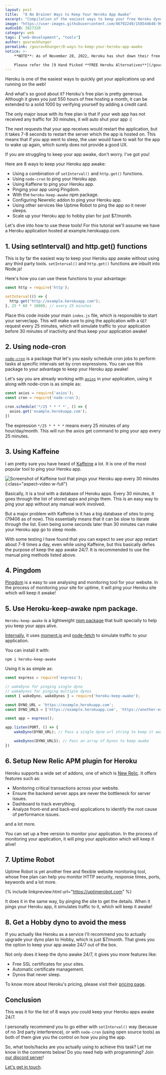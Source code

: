 ```yaml
---
layout: post
title:  "8 No Brainer Ways to Keep Your Heroku App Awake"
excerpt: "Compilation of the easiest ways to keep your free Heroku dyno running 24/7."
image: "https://user-images.githubusercontent.com/46792249/158544648-96aac1a5-d4dc-4f55-adff-d0479f6f447f.png"
audioId: 3827320
category: web
tags: ["web-development", "tools"]
author: gouravkhunger
permalink: /gouravkhunger/8-ways-to-keep-your-heroku-app-awake
notice: >-
    **NOTE**: As of November 28, 2022, Heroku has shut down their free plan and deleted dynos on the free tier.

    Please refer the [9 Hand Picked **FREE Heroku Alternatives**](/gouravkhunger/9-hand-picked-free-heroku-alternative-hosting-platforms) guide to find the best alternatives to host your projects for free!
---
```


Heroku is one of the easiest ways to quickly get your applications up and running on the web!

And what's so good about it? Heroku's free plan is pretty generous. Although it gives you just 550 hours of free hosting a month, it can be extended to a solid 1000 by verifying yourself by adding a credit card.

The only major issue with its free plan is that if your web app has not received any traffic for 30 minutes, it will auto shut your app :(

The next requests that your app receives would restart the application, but it takes 7-8 seconds to restart the server which the app is hosted on. This means that if you app went to sleep, the user would have to wait for the app to wake up again, which surely does not provide a good UX.

If you are struggling to keep your app awake, don't worry. I've got you!

Here are 8 ways to keep your Heroku app awake:

- Using a combination of `setInterval()` and `http.get()` functions.
- Using `node-cron` to ping your Heroku app.
- Using Kaffeine to ping your Heroku app.
- Pinging your app using Pingdom.
- With the `heroku-keep-awake` npm package.
- Configuring Newrelic addon to ping your Heroku app.
- Using other services like Uptime Robot to ping the app so it never sleeps.
- Scale up your Heroku app to hobby plan for just $7/month.

Let's dive into how to use these tools! For this tutorial we'll assume we have a Heroku application hosted at example.herokuapp.com.

## 1. Using setInterval() and http.get() functions

This is by far the easiest way to keep your Heroku app awake without using any third party tools. `setInterval()` and `http.get()` functions are inbuilt into Node.js!

Here's how you can use these functions to your advantage:

```javascript
const http = require('http');

setInterval(() => {
  http.get("http://example.herokuapp.com");
}, 25 * 60 * 1000); // every 25 minutes
```

Place this code inside your main `index.js` file, which is responsible to start your server/app. This will make sure to ping the application with a `GET` request every 25 minutes, which will simulate traffic to your application before 30 minutes of inactivity and thus keep your application awake!

## 2. Using node-cron

[`node-cron`](https://github.com/node-cron/node-cron) is a package that let's you easily schedule cron jobs to perform tasks at specific intervals set by cron expressions. You can use this package to your advantage to keep your Heroku app awake!

Let's say you are already working with [`axios`](https://github.com/axios/axios) in your application, using it along with node-cron is as simple as:

```javascript
const axios = require('axios');
const cron = require('node-cron');

cron.schedule('*/25 * * * *', () => {
  axios.get('example.herokuapp.com');
})
```

The expression `*/25 * * * *` means every 25 minutes of any hour/day/month. This will run the axios get command to ping your app every 25 minutes.

## 3. Using Kaffeine

I am pretty sure you have heard of [Kaffeine](https://kaffeine.herokuapp.com) a lot. It is one of the most popular tool to ping your Heroku app.

![Screenshot of Kaffeine tool that pings your Heroku app every 30 minutes](https://user-images.githubusercontent.com/46792249/158734348-13cb4a84-34a6-4ab1-add7-9a581b76b636.png){:class="aspect-video w-full"}

Basically, it is a tool with a database of Heroku apps. Every 30 minutes, it goes through the list of stored apps and pings them. This is an easy way to ping your app without any manual work involved.

But a major problem with Kaffeine is it has a big database of sites to ping (79406 as of now). This essentially means that it can be slow to iterate through the list. Even being some seconds later than 30 minutes can make your Heroku app go to sleep mode.

With some testing I have found that you can expect to see your app restart about 7-8 times a day, even while using Kaffeine, but this basically defies the purpose of keep the app awake 24/7. It is recommended to use the manual ping methods listed above.

## 4. Pingdom

[Pingdom](https://www.pingdom.com) is a easy to use analysing and monitoring tool for your website. In the process of monitoring your site for uptime, it will ping your Heroku site which will keep it awake!

## 5. Use Heroku-keep-awake npm package.

`Heroku-keep-awake` is a lightweight [npm package](https://www.npmjs.com/package/heroku-keep-awake) that  built specially to help you keep your apps alive.

[Internally](https://github.com/colbymillerdev/heroku-keep-awake/blob/develop/index.js), it uses [moment.js](https://github.com/moment/moment) and [node-fetch](https://github.com/node-fetch/node-fetch) to simulate traffic to your application.

You can install it with:

```shell
npm i heroku-keep-awake
```

Using it is as simple as:

```javascript
const express = require('express');

// wakeDyno for pinging single dyno
// wakeDynos for pinging multiple dynos
const { wakeDyno, wakeDynos } = require('heroku-keep-awake');

const DYNO_URL = 'https://example.herokuapp.com';
const DYNO_URLS = ['https://example.herokuapp.com', 'https://another-example.herokuapp.com']

const app = express();

app.listen(PORT, () => {
    wakeDyno(DYNO_URL); // Pass a single dyno url string to keep it awake

    wakeDynos(DYNO_URLS); // Pass an array of Dynos to keep awake
})
```

## 6. Setup New Relic APM plugin for Heroku

Heroku supports a wide set of addons, one of which is [New Relic](https://elements.heroku.com/addons/newrelic). It offers features such as:

- Monitoring critical transactions across your website.
- Ensure the backend server apps are never the bottleneck for server issues.
- Dashboard to track everything.
- Analyze front-end and back-end applications to identify the root cause of performance issues.

and a lot more.

You can set up a free version to monitor your application. In the process of monitoring your application, it will ping your application which will keep it alive!

## 7. Uptime Robot

Uptime Robot is yet another free and flexible website monitoring tool, whose free plan can help you monitor HTTP security, response times, ports, keywords and a lot more.

{% include linkpreview.html url="https://uptimerobot.com" %}

It does it in the same way, by pinging the site to get the details. When it pings your Heroku app, it simulates traffic to it, which will keep it awake!

## 8. Get a Hobby dyno to avoid the mess

If you actually like Heroku as a service I'll recommend you to actually upgrade your dyno plan to Hobby, which is just $7/month. That gives you the option to keep your app awake 24/7 out of the box.

Not only does it keep the dyno awake 24/7, it gives you more features like:

- Free SSL certificates for your sites.
- Automatic certificate management.
- Dynos that never sleep.

To know more about Heroku's pricing, please visit their [pricing page](https://www.heroku.com/pricing).

## Conclusion

This was it for the list of 8 ways you could keep your Heroku apps awake 24/7.

I personally recommend you to go either with `setInterval()` way (because of no 3rd party interference), or with `node-cron` (using open source tools) as both of them give you the control on how you ping the app.

So, what tools/hacks are you actually using to achieve this task? Let me know in the comments below! Do you need help with programming? Join [our discord server](https://discord.genicsblog.com)!

[Let's get in touch](https://github.com/gouravkhunger).